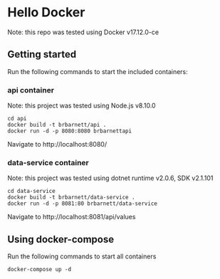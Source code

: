 # Hello Docker

Note: this repo was tested using Docker v17.12.0-ce

## Getting started

Run the following commands to start the included containers:

### api container

Note: this project was tested using Node.js v8.10.0

```
cd api
docker build -t brbarnett/api .
docker run -d -p 8080:8080 brbarnettapi
```

Navigate to http://localhost:8080/

### data-service container

Note: this project was tested using dotnet runtime v2.0.6, SDK v2.1.101

```
cd data-service
docker build -t brbarnett/data-service .
docker run -d -p 8081:80 brbarnett/data-service
```

Navigate to http://localhost:8081/api/values

## Using docker-compose

Run the following commands to start all containers

```
docker-compose up -d
```
